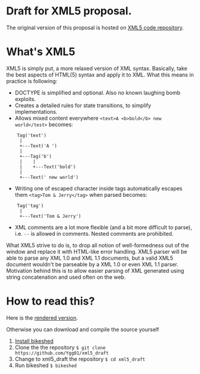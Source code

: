 Draft for XML5 proposal.
==========

The original version of this proposal is hosted on [XML5 code repository](https://github.com/annevk/xml5).

What's XML5
==========

XML5 is simply put, a more relaxed version of XML syntax. Basically, take the best aspects of HTML(5) syntax and apply it to XML. What this means in practice is following:

   * DOCTYPE is simplified and optional. Also no known laughing bomb exploits.
   * Creates a detailed rules for state transitions, to simplify implementations.
   * Allows mixed content everywhere `<text>A <b>bold</b> new world</test>` becomes:  
```
    Tag('text')
     |
     +---Text('A ')
     |
     +---Tag('b')
     |    |
     |    +---Text('bold')
     |
     +---Text(' new world')
```
   * Writing one of escaped character inside tags automatically escapes them `<tag>Tom & Jerry</tag>` when parsed becomes:
```
    Tag('tag')
     |
     +---Text('Tom & Jerry')
```
   * XML comments are a lot more flexible (and a bit more difficult to parse), i.e. `--` is allowed in comments. Nested comments are prohibited.

What XML5 strive to do is, to drop all notion of well-formedness out of the window and replace it with HTML-like error handling. XML5 parser will be able to parse any XML 1.0 and XML 1.1 documents, but a valid XML5 document wouldn't be parseable by a XML 1.0 or even XML 1.1 parser.
Motivation behind this is to allow easier parsing of XML generated using string concatenation and used often on the web.

How to read this?
=================

Here is the [rendered version](https://ygg01.github.io/xml5_draft/).

Otherwise you can download and compile the source yourself

1. [Install bikeshed](https://github.com/tabatkins/bikeshed/blob/master/docs/install.md)
2. Clone the the repository ````$ git clone https://github.com/Ygg01/xml5_draft````
3. Change to xml5_draft the repository ````$ cd xml5_draft````
4. Run bikeshed ````$ bikeshed````

